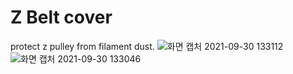Z Belt cover
===============
protect z pulley from filament dust.
![화면 캡처 2021-09-30 133112](https://user-images.githubusercontent.com/16078263/135387722-5c7d7a94-503e-441f-bb24-1ca22b1ceaa9.png)
![화면 캡처 2021-09-30 133046](https://user-images.githubusercontent.com/16078263/135387725-92c708f0-26a3-403b-80a7-7ae5e65eacba.png)
